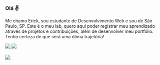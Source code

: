 ### Olá ✌️

Me chamo Erick, sou estudante de Desenvolvimento Web e sou de São Paulo, SP. Este é o meu lab, quero aqui poder registrar meu aprendizado através de projetos e contribuições, além de desenvolver meu portfólio. Tenho certeza de que será uma ótima trajetória!

<div>
  <a href="https://www.linkedin.com/in/erickalmeidap/" target="_blank">
    <img src="https://img.shields.io/badge/LinkedIn-0077B5?style=for-the-badge&logo=linkedin&logoColor=white">
  </a>
  <a href="https://www.instagram.com/erickalmeidap/" target="_blank">
    <img src="https://img.shields.io/badge/Instagram-E4405F?style=for-the-badge&logo=instagram&logoColor=white">
  </a>
</div>
<br>
<div>
  <a href="https://github.com/erickalmeidap">
  <img src="https://github-readme-stats.vercel.app/api/top-langs/?username=erickalmeidap&layout=compact&langs_count=7&theme=dark"/>
</div>
